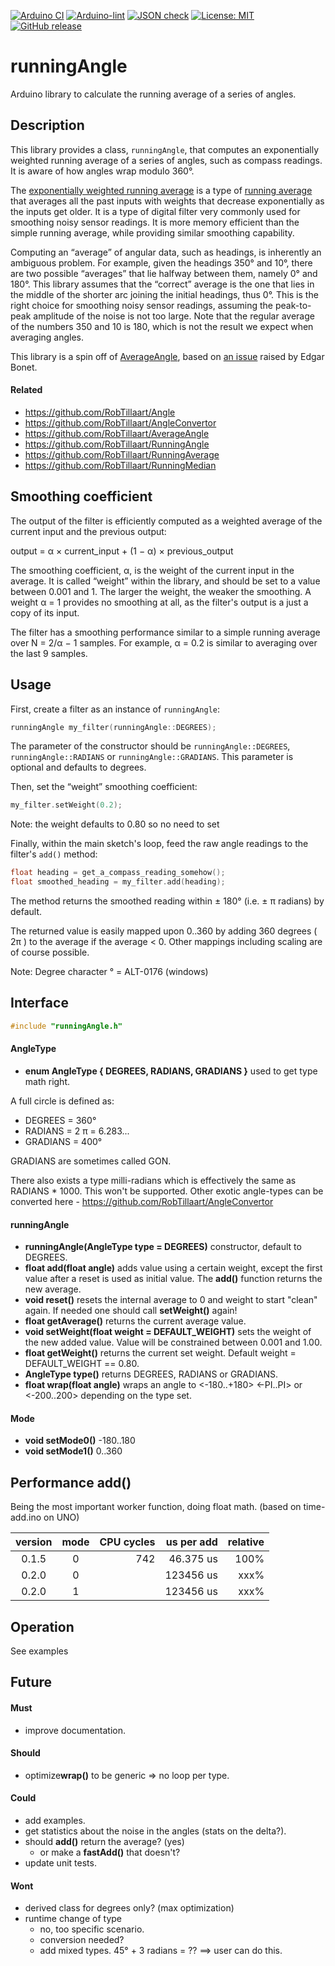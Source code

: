 
[![Arduino CI](https://github.com/RobTillaart/runningAngle/workflows/Arduino%20CI/badge.svg)](https://github.com/marketplace/actions/arduino_ci)
[![Arduino-lint](https://github.com/RobTillaart/runningAngle/actions/workflows/arduino-lint.yml/badge.svg)](https://github.com/RobTillaart/runningAngle/actions/workflows/arduino-lint.yml)
[![JSON check](https://github.com/RobTillaart/runningAngle/actions/workflows/jsoncheck.yml/badge.svg)](https://github.com/RobTillaart/runningAngle/actions/workflows/jsoncheck.yml)
[![License: MIT](https://img.shields.io/badge/license-MIT-green.svg)](https://github.com/RobTillaart/runningAngle/blob/master/LICENSE)
[![GitHub release](https://img.shields.io/github/release/RobTillaart/runningAngle.svg?maxAge=3600)](https://github.com/RobTillaart/runningAngle/releases)


# runningAngle

Arduino library to calculate the running average of a series of angles.


## Description

This library provides a class, `runningAngle`, that computes an
exponentially weighted running average of a series of angles, such as
compass readings. It is aware of how angles wrap modulo 360°.

The [exponentially weighted running average][ewra] is a type of [running
average][ra] that averages all the past inputs with weights that
decrease exponentially as the inputs get older. It is a type of digital
filter very commonly used for smoothing noisy sensor readings. It is
more memory efficient than the simple running average, while providing
similar smoothing capability.

Computing an “average” of angular data, such as headings, is inherently
an ambiguous problem. For example, given the headings 350° and 10°,
there are two possible “averages” that lie halfway between them, namely
0° and 180°. This library assumes that the “correct” average is the one
that lies in the middle of the shorter arc joining the initial headings,
thus 0°. This is the right choice for smoothing noisy sensor readings,
assuming the peak-to-peak amplitude of the noise is not too large. Note
that the regular average of the numbers 350 and 10 is 180, which is not
the result we expect when averaging angles.

This library is a spin off of [AverageAngle][], based on [an issue][]
raised by Edgar Bonet.

[ewra]: https://en.wikipedia.org/wiki/Exponential_smoothing
[ra]: https://en.wikipedia.org/wiki/Moving_average
[AverageAngle]: https://github.com/RobTillaart/AverageAngle
[an issue]: https://github.com/RobTillaart/AverageAngle/issues/1


#### Related

- https://github.com/RobTillaart/Angle
- https://github.com/RobTillaart/AngleConvertor
- https://github.com/RobTillaart/AverageAngle
- https://github.com/RobTillaart/RunningAngle
- https://github.com/RobTillaart/RunningAverage
- https://github.com/RobTillaart/RunningMedian


## Smoothing coefficient

The output of the filter is efficiently computed as a weighted average
of the current input and the previous output:

output = α × current\_input + (1 − α) × previous\_output

The smoothing coefficient, α, is the weight of the current input in the
average. It is called “weight” within the library, and should be set to
a value between 0.001 and 1. The larger the weight, the weaker the
smoothing. A weight α&nbsp;=&nbsp;1 provides no smoothing at all, as the
filter's output is a just a copy of its input.

The filter has a smoothing performance similar to a simple running
average over N = 2/α − 1 samples. For example, α = 0.2 is similar to
averaging over the last 9 samples.


## Usage

First, create a filter as an instance of `runningAngle`:

```c++
runningAngle my_filter(runningAngle::DEGREES);
```

The parameter of the constructor should be
`runningAngle::DEGREES`, `runningAngle::RADIANS` or `runningAngle::GRADIANS`. 
This parameter is optional and defaults to degrees.

Then, set the “weight” smoothing coefficient:

```c++
my_filter.setWeight(0.2);
```
Note: the weight defaults to 0.80 so no need to set 

Finally, within the main sketch's loop, feed the raw angle readings to
the filter's `add()` method:

```c++
float heading = get_a_compass_reading_somehow();
float smoothed_heading = my_filter.add(heading);
```

The method returns the smoothed reading within ± 180° (i.e. ± π radians) by default.

The returned value is easily mapped upon 0..360 by adding 360 degrees ( 2π )
to the average if the average < 0.
Other mappings including scaling are of course possible.

Note: Degree character ° = ALT-0176 (windows)


## Interface

```cpp
#include "runningAngle.h"
```

#### AngleType

- **enum AngleType { DEGREES, RADIANS, GRADIANS }** used to get type math right.

A full circle is defined as:
- DEGREES = 360°
- RADIANS = 2 π = 6.283...
- GRADIANS = 400°

GRADIANS are sometimes called GON.

There also exists a type milli-radians which is effectively the 
same as RADIANS \* 1000. This won't be supported.
Other exotic angle-types can be converted here - https://github.com/RobTillaart/AngleConvertor


#### runningAngle

- **runningAngle(AngleType type = DEGREES)** constructor, default to DEGREES.
- **float add(float angle)** adds value using a certain weight, 
except the first value after a reset is used as initial value. 
The **add()** function returns the new average.
- **void reset()** resets the internal average to 0 and weight to start "clean" again. 
If needed one should call **setWeight()** again!
- **float getAverage()** returns the current average value.
- **void setWeight(float weight = DEFAULT_WEIGHT)** sets the weight of the new added value. 
Value will be constrained between 0.001 and 1.00.
- **float getWeight()** returns the current set weight.
Default weight = DEFAULT_WEIGHT == 0.80.
- **AngleType type()** returns DEGREES, RADIANS or GRADIANS.
- **float wrap(float angle)** wraps an angle to <-180..+180>  <-PI..PI> 
or <-200..200> depending on the type set.


#### Mode 

- **void setMode0()**  -180..180
- **void setMode1()**     0..360


## Performance add()

Being the most important worker function, doing float math.
(based on time-add.ino on UNO)

|  version  |  mode  |  CPU cycles  |  us per add  |  relative  |
|:---------:|:------:|-------------:|-------------:|-----------:|
|   0.1.5   |    0   |      742     |  46.375 us   |   100%     |
|   0.2.0   |    0   |              |  123456 us   |   xxx%     |
|   0.2.0   |    1   |              |  123456 us   |   xxx%     |



## Operation

See examples


## Future

#### Must

- improve documentation.

#### Should

- optimize**wrap()** to be generic => no loop per type.


#### Could

- add examples.
- get statistics about the noise in the angles (stats on the delta?).
- should **add()** return the average? (yes)
  - or make a **fastAdd()** that doesn't?
- update unit tests.


#### Wont

- derived class for degrees only? (max optimization)
- runtime change of type 
  - no, too specific scenario.
  - conversion needed?
  - add mixed types.  45° + 3 radians = ??
  ==> user can do this. 

